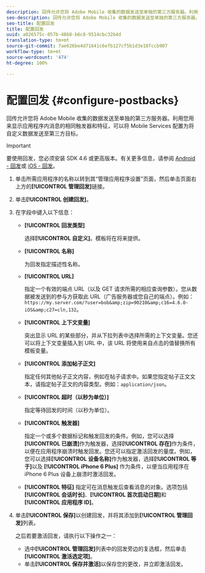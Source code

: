 ```yaml
---
description: 回传允许您将 Adobe Mobile 收集的数据发送至单独的第三方服务器。利用您用来显示应用程序内消息的相同触发器和特征，可以将 Mobile Services 配置为将自定义数据发送至第三方目标。
seo-description: 回传允许您将 Adobe Mobile 收集的数据发送至单独的第三方服务器。利用您用来显示应用程序内消息的相同触发器和特征，可以将 Mobile Services 配置为将自定义数据发送至第三方目标。
seo-title: 配置回发
title: 配置回发
uuid: a026575c-057b-4868-b6c8-9514cbc32b4d
translation-type: tm+mt
source-git-commit: 7ae626be4d71641c6efb127cf5b1d3e18fccb907
workflow-type: tm+mt
source-wordcount: '474'
ht-degree: 100%

---
```



# 配置回发 {#configure-postbacks}

回传允许您将 Adobe Mobile 收集的数据发送至单独的第三方服务器。利用您用来显示应用程序内消息的相同触发器和特征，可以将 Mobile Services 配置为将自定义数据发送至第三方目标。

>[!IMPORTANT]
>
>要使用回发，您必须安装 SDK 4.6 或更高版本。有关更多信息，请参阅 [Android - 回发](/help/android/analytics-main/postbacks/postbacks.md)或 [iOS - 回发](/help/ios/analytics-main/postback/postback.md)。

1. 单击所需应用程序的名称以转到其“管理应用程序设置”页面，然后单击页面右上方的&#x200B;**[!UICONTROL 管理回发]**&#x200B;链接。
1. 单击&#x200B;**[!UICONTROL 创建回发]**。
1. 在字段中键入以下信息：

   * **[!UICONTROL 回发类型]**

      选择&#x200B;**[!UICONTROL 自定义]**。模板将在将来提供。

   * **[!UICONTROL 名称]**

      为回发指定描述性名称。

   * **[!UICONTROL URL]**

      指定一个有效的端点 URL（以及 GET 请求所需的相应查询参数）。您从数据被发送到的参与方获取此 URL（广告服务器或您自己的端点）。例如：`https://my.server.com/?user=bob&amp;zip=90210&amp;c16=4.6.0-iOS&amp;c27=cln,132`。

   * **[!UICONTROL 上下文变量]**

      突出显示 URL 的某些部分，并从下拉列表中选择所需的上下文变量。您还可以将上下文变量插入到 URL 中，该 URL 将使用来自点击的值替换所有模板变量。

   * **[!UICONTROL 添加帖子正文]**

      指定任何其他帖子正文内容，例如在帖子请求中。如果您指定帖子正文文本，请指定帖子正文的内容类型。例如：`application/json`。

   * **[!UICONTROL 超时（以秒为单位）]**

      指定等待回发的时间（以秒为单位）。

   * **[!UICONTROL 触发器]**

      指定一个或多个数据标记和触发回发的条件。例如，您可以选择&#x200B;**[!UICONTROL 已崩溃]**&#x200B;作为触发器，选择&#x200B;**[!UICONTROL 存在]**&#x200B;作为条件，以便在应用程序崩溃时触发回发。您还可以指定激活回发的量度。例如，您可以选择&#x200B;**[!UICONTROL 设备名称]**&#x200B;作为触发器，选择&#x200B;**[!UICONTROL 等于]**&#x200B;以及 **[!UICONTROL iPhone 6 Plus]** 作为条件，以便当应用程序在 iPhone 6 Plus 设备上崩溃时激活回发。

   * **[!UICONTROL 特征]**
   指定可在消息触发后查看消息的对象。选项包括&#x200B;**[!UICONTROL 会话时长]**、**[!UICONTROL 首次启动日期]**&#x200B;和&#x200B;**[!UICONTROL 应用程序 ID]**。

1. 单击&#x200B;**[!UICONTROL 保存]**&#x200B;以创建回发，并将其添加到&#x200B;**[!UICONTROL 管理回发]**&#x200B;列表。

   之后若要激活回发，请执行以下操作之一：

   * 选中&#x200B;**[!UICONTROL 管理回发]**&#x200B;列表中的回发旁边的复选框，然后单击&#x200B;**[!UICONTROL 激活选定项]**。
   * 单击&#x200B;**[!UICONTROL 保存并激活]**&#x200B;以保存您的更改，并立即激活回发。
